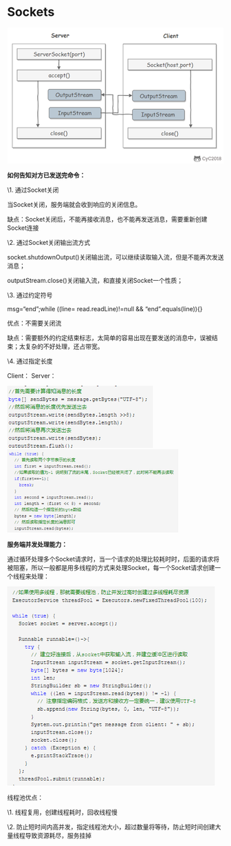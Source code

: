 # Sockets

![](https://github.com/xubinlee/Notes/blob/master/assets/sockets.png?raw=true)

**如何告知对方已发送完命令：**

\1.          通过Socket关闭

当Socket关闭，服务端就会收到响应的关闭信息。

缺点：Socket关闭后，不能再接收消息，也不能再发送消息，需要重新创建Socket连接

\2.          通过Socket关闭输出流方式

socket.shutdownOutput()关闭输出流，可以继续读取输入流，但是不能再次发送消息；

outputStream.close()关闭输入流，和直接关闭Socket一个性质；

\3.          通过约定符号

msg=“end”;while ((line= read.readLine)!=null && “end”.equals(line)){}

优点：不需要关闭流

缺点：需要额外的约定结束标志，太简单的容易出现在要发送的消息中，误被结束；太复杂的不好处理，还占带宽。

\4.          通过指定长度

Client：                                                                    Server：

![](https://github.com/xubinlee/Notes/blob/master/assets/socket-client.png?raw=true)           <img src="https://github.com/xubinlee/Notes/blob/master/assets/socket-server.png?raw=true" style="zoom:80%;" />   

**服务端并发处理能力：**

通过循环处理多个Socket请求时，当一个请求的处理比较耗时时，后面的请求将被阻塞，所以一般都是用多线程的方式来处理Socket，每一个Socket请求创建一个线程来处理：

![](https://github.com/xubinlee/Notes/blob/master/assets/socket-thread.png?raw=true)   

线程池优点：

\1.          线程复用，创建线程耗时，回收线程慢

\2.          防止短时间内高并发，指定线程池大小，超过数量将等待，防止短时间创建大量线程导致资源耗尽，服务挂掉